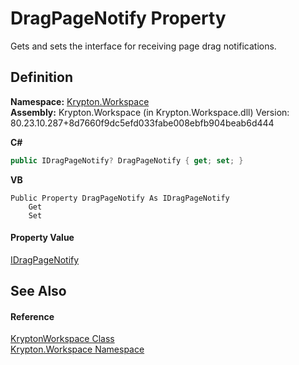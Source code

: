 # DragPageNotify Property


Gets and sets the interface for receiving page drag notifications.



## Definition
**Namespace:** <a href="0dbf488f-9676-a1e5-a949-1b4bcea03d52.md">Krypton.Workspace</a>  
**Assembly:** Krypton.Workspace (in Krypton.Workspace.dll) Version: 80.23.10.287+8d7660f9dc5efd033fabe008ebfb904beab6d444

**C#**
``` C#
public IDragPageNotify? DragPageNotify { get; set; }
```
**VB**
``` VB
Public Property DragPageNotify As IDragPageNotify
	Get
	Set
```



#### Property Value
<a href="0bde36e7-848f-5e69-cde6-d41167367de8.md">IDragPageNotify</a>

## See Also


#### Reference
<a href="a977050a-c9d5-1360-9b5d-5a07a77ae65c.md">KryptonWorkspace Class</a>  
<a href="0dbf488f-9676-a1e5-a949-1b4bcea03d52.md">Krypton.Workspace Namespace</a>  
